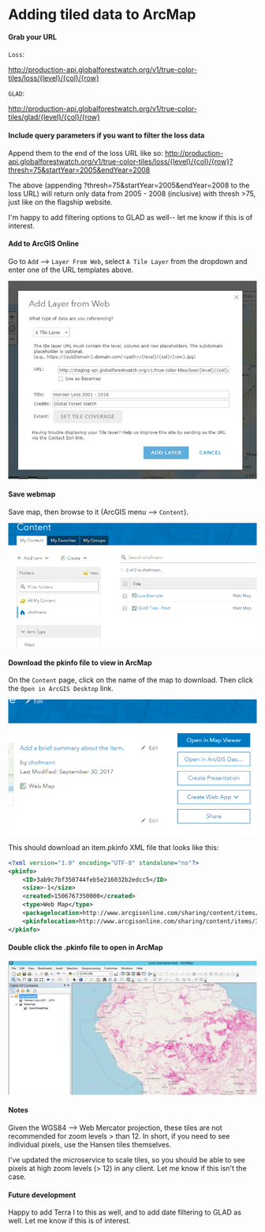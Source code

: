 # Adding tiled data to ArcMap


#### Grab your URL

`Loss`:

http://production-api.globalforestwatch.org/v1/true-color-tiles/loss/{level}/{col}/{row}

`GLAD`:

http://production-api.globalforestwatch.org/v1/true-color-tiles/glad/{level}/{col}/{row}

#### Include query parameters if you want to filter the loss data

Append them to the end of the loss URL like so:
http://production-api.globalforestwatch.org/v1/true-color-tiles/loss/{level}/{col}/{row}?thresh=75&startYear=2005&endYear=2008

The above (appending ?thresh=75&startYear=2005&endYear=2008 to the loss URL) will return only data from 2005 - 2008 (inclusive) with thresh >75, just like on the flagship website.

I'm happy to add filtering options to GLAD as well-- let me know if this is of interest.


#### Add to ArcGIS Online

Go to `Add` --> `Layer From Web`, select `A Tile Layer` from the dropdown and enter one of the URL templates above.

![Step1](images/step1.png)


#### Save webmap

Save map, then browse to it (ArcGIS menu  --> `Content`).

![Step2](images/step2.png)

#### Download the pkinfo file to view in ArcMap

On the `Content` page, click on the name of the map to download. Then click the `Open in ArcGIS Desktop` link.

![Step3](images/step3.png)

This should download an item.pkinfo XML file that looks like this:

```xml
<?xml version="1.0" encoding="UTF-8" standalone="no"?>
<pkinfo>
	<ID>3ab9c7bf350744feb5e216032b2edcc5</ID>
	<size>-1</size>
	<created>1506767350000</created>
	<type>Web Map</type>
	<packagelocation>http://www.arcgisonline.com/sharing/content/items/3ab9c7bf350744feb5e216032b2edcc5/data</packagelocation>
	<pkinfolocation>http://www.arcgisonline.com/sharing/content/items/3ab9c7bf350744feb5e216032b2edcc5/item.pkinfo</pkinfolocation>
</pkinfo>
```

#### Double click the .pkinfo file to open in ArcMap

![Step4](images/step4.png)

#### Notes

Given the WGS84 --> Web Mercator projection, these tiles are not recommended for zoom levels > than 12. In short, if you need to see individual pixels, use the Hansen tiles themselves.

I've updated the microservice to scale tiles, so you should be able to see pixels at high zoom levels (> 12) in any client. Let me know if this isn't the case.

#### Future development

Happy to add Terra I to this as well, and to add date filtering to GLAD as well. Let me know if this is of interest.

